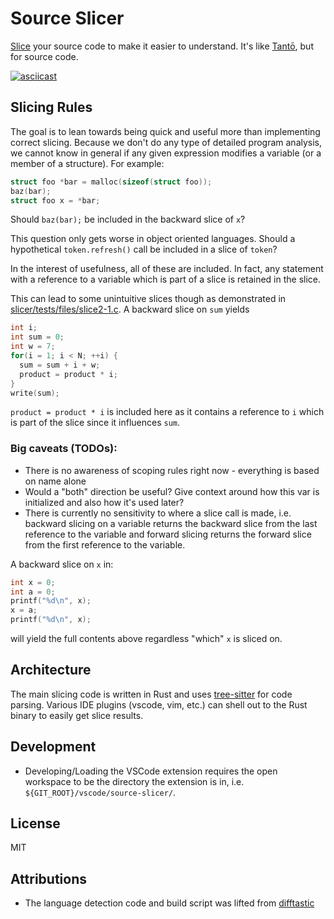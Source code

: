 # Source Slicer

[Slice](https://en.wikipedia.org/wiki/Program_slicing) your source code to make it easier to understand.
It's like [Tantō](https://github.com/Vector35/tanto), but for source code.

[![asciicast](https://asciinema.org/a/QeYyQ9LGwrMwlxftQEJ6uVZWG.svg)](https://asciinema.org/a/QeYyQ9LGwrMwlxftQEJ6uVZWG)

## Slicing Rules

The goal is to lean towards being quick and useful more than implementing correct slicing.
Because we don't do any type of detailed program analysis, we cannot know in general if any given expression
modifies a variable (or a member of a structure). For example:

```c
struct foo *bar = malloc(sizeof(struct foo));
baz(bar);
struct foo x = *bar;
```

Should `baz(bar);` be included in the backward slice of `x`?

This question only gets worse in object oriented languages.
Should a hypothetical `token.refresh()` call be included in a slice of `token`?

In the interest of usefulness, all of these are included.
In fact, any statement with a reference to a variable which is part of a slice is retained in the slice.

This can lead to some unintuitive slices though as demonstrated in [slicer/tests/files/slice2-1.c](./slicer/tests/files/slice2-1.c).
A backward slice on `sum` yields

```c
int i;
int sum = 0;
int w = 7;
for(i = 1; i < N; ++i) {
  sum = sum + i + w;
  product = product * i;
}
write(sum);
```

`product = product * i` is included here as it contains a reference to `i` which is part of the slice since it influences `sum`.


### Big caveats (TODOs):
* There is no awareness of scoping rules right now - everything is based on name alone
* Would a "both" direction be useful? Give context around how this var is initialized and also how it's used later?
* There is currently no sensitivity to where a slice call is made,
i.e. backward slicing on a variable returns the backward slice from the last reference to the variable
and forward slicing returns the forward slice from the first reference to the variable.

A backward slice on `x` in:
```c
int x = 0;
int a = 0;
printf("%d\n", x);
x = a;
printf("%d\n", x);
```

will yield the full contents above regardless "which" `x` is sliced on.


## Architecture

The main slicing code is written in Rust and uses [tree-sitter](https://tree-sitter.github.io/tree-sitter/) for code parsing.
Various IDE plugins (vscode, vim, etc.) can shell out to the Rust binary to easily get slice results.


## Development

* Developing/Loading the VSCode extension requires the open workspace to be the directory the extension is in, i.e. `${GIT_ROOT}/vscode/source-slicer/`.


## License

MIT


## Attributions

* The language detection code and build script was lifted from [difftastic](https://github.com/Wilfred/difftastic)
